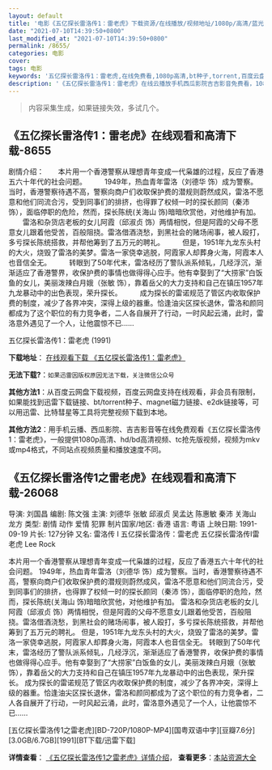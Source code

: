 ```yaml
---
layout: default
title: '电影《五亿探长雷洛传1：雷老虎》下载资源/在线播放/视频地址/1080p/高清/蓝光'
date: "2021-07-10T14:39:50+0800"
last_modified_at: "2021-07-10T14:39:50+0800"
permalink: /8655/
categories: 电影
cover:
tags: 电影
keywords: '五亿探长雷洛传1：雷老虎,在线免费看,1080p高清,bt种子,torrent,百度云盘,magnet,磁力链,迅雷下载资源'
description: '《五亿探长雷洛传1：雷老虎》在线云播放手机西瓜影院吉吉影音免费看，1080p高清bd/hd未删减完整版和tc抢先枪版，mkv/mp4格式，附带bt/torrent种子、magnet/磁力链、百度云盘、网盘资源迅雷下载链接'
---
```


>内容采集生成，如果链接失效，多试几个。


## 《五亿探长雷洛传1：雷老虎》在线观看和高清下载-8655

剧情介绍：　　本片用一个香港警察从理想青年变成一代枭雄的过程，反应了香港五六十年代的社会问题。  　　1949年，热血青年雷洛（刘德华 饰）成为警察。当时，香港警察待遇不高，警察向商户们收取保护费的潜规则蔚然成风，雷洛不愿意和他们同流合污，受到同事们的排挤，也得罪了权倾一时的探长颜同（秦沛 饰），面临停职的危险，然而，探长陈统(关海山 饰)暗暗欣赏他，对他维护有加。  　　雷洛和杂货店老板的女儿阿霞（邱淑贞 饰）两情相悦，但是阿霞的父母不愿意女儿跟着他受苦，百般阻挠。雷洛借酒浇愁，到黑社会的赌场闹事，被人殴打，多亏探长陈统搭救，并帮他筹到了五万元的聘礼。  　　但是，1951年九龙东头村的大火，烧毁了雷洛的美梦。雷洛一家侥幸逃脱，阿霞家人却葬身火海，阿霞本人也音信全无。  　　转眼到了50年代末，雷洛经历了警队派系倾轧，几经浮沉，渐渐适应了香港警界，收保护费的事情也做得得心应手。他有幸娶到了“大捞家”白饭鱼的女儿，美丽泼辣白月娥（张敏 饰），靠着岳父的大力支持和自己在镇压1957年九龙暴动中的出色表现，荣升探长。  　　成为探长的雷诺规范了管区内收取保护费的制度，减少了各界冲突，深得上级的器重。恰逢油尖区探长退休，雷洛和颜同都成为了这个职位的有力竞争者，二人各自展开了行动，一时风起云涌，此时，雷洛意外遇见了一个人，让他震惊不已……


五亿探长雷洛传1：雷老虎 (1991)

**下载地址**： [在线观看下载 《五亿探长雷洛传1：雷老虎》](https://www.btbtdy.me/btdy/dy10643.html) 


**无法下载?**：`如果迅雷因版权原因无法下载，关注微信公众号 `

**其他方法1**：从百度云网盘下载视频，百度云网盘支持在线观看，非会员有限制，如果能找到迅雷下载链接、bt/torrent种子、magnet磁力链接、e2dk链接等，可以用迅雷、比特彗星等工具将完整视频下载到本地。

**其他方法2**：用手机云播、西瓜影院、吉吉影音等在线免费观看《五亿探长雷洛传1：雷老虎》，一般提供1080p高清、hd/bd高清视频、tc抢先版视频，视频为mkv或mp4格式，不同站点视频质量和播放速度不同。


## 《五亿探长雷洛传1之雷老虎》在线观看和高清下载-26068

导演: 刘国昌 编剧: 陈文强 主演: 刘德华 张敏 邱淑贞 吴孟达 陈惠敏 秦沛 关海山 龙方 类型: 剧情 动作 爱情 犯罪 制片国家/地区: 香港 语言: 粤语 上映日期: 1991-09-19 片长: 127分钟 又名: 雷洛传 I 五亿探长雷洛传：雷老虎 五亿探长雷洛传I雷老虎 Lee Rock

本片用一个香港警察从理想青年变成一代枭雄的过程，反应了香港五六十年代的社会问题。 1949年，热血青年雷洛（刘德华 饰）成为警察。当时，香港警察待遇不高，警察向商户们收取保护费的潜规则蔚然成风，雷洛不愿意和他们同流合污，受到同事们的排挤，也得罪了权倾一时的探长颜同（秦沛 饰），面临停职的危险，然而，探长陈统(关海山 饰)暗暗欣赏他，对他维护有加。 雷洛和杂货店老板的女儿阿霞（邱淑贞 饰）两情相悦，但是阿霞的父母不愿意女儿跟着他受苦，百般阻挠。雷洛借酒浇愁，到黑社会的赌场闹事，被人殴打，多亏探长陈统搭救，并帮他筹到了五万元的聘礼。 但是，1951年九龙东头村的大火，烧毁了雷洛的美梦。雷洛一家侥幸逃脱，阿霞家人却葬身火海，阿霞本人也音信全无。 转眼到了50年代末，雷洛经历了警队派系倾轧，几经浮沉，渐渐适应了香港警界，收保护费的事情也做得得心应手。他有幸娶到了“大捞家”白饭鱼的女儿，美丽泼辣白月娥（张敏 饰），靠着岳父的大力支持和自己在镇压1957年九龙暴动中的出色表现，荣升探长。 成为探长的雷诺规范了管区内收取保护费的制度，减少了各界冲突，深得上级的器重。恰逢油尖区探长退休，雷洛和颜同都成为了这个职位的有力竞争者，二人各自展开了行动，一时风起云涌，此时，雷洛意外遇见了一个人，让他震惊不已……


[五亿探长雷洛传1之雷老虎][BD-720P/1080P-MP4][国粤双语中字][豆瓣7.6分][3.0GB/6.7GB][1991][BT下载/迅雷下载]

**详情查看**： [《五亿探长雷洛传1之雷老虎》详情介绍](/movie/26068/)， **查看更多**：[本站资源大全](/movie/t/all/)


